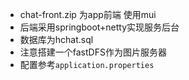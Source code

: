 * chat-front.zip 为app前端 使用mui
* 后端采用springboot+netty实现服务后台
* 数据库为hchat.sql
* 注意搭建一个fastDFS作为图片服务器
* 配置参考`application.properties`
